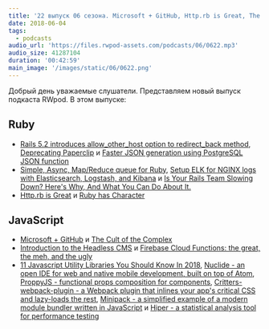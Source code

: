 ```yaml
---
title: '22 выпуск 06 сезона. Microsoft + GitHub, Http.rb is Great, The Cult of the Complex, Nuclide, ProppyJS, Minipack и прочее'
date: 2018-06-04
tags:
  - podcasts
audio_url: 'https://files.rwpod-assets.com/podcasts/06/0622.mp3'
audio_size: 41287104
duration: '00:42:59'
main_image: '/images/static/06/0622.png'
---
```


Добрый день уважаемые слушатели. Представляем новый выпуск подкаста RWpod. В этом выпуске:

## Ruby

- [Rails 5.2 introduces allow_other_host option to redirect_back method](https://blog.bigbinary.com/2018/05/30/rails-5-2-adds-allow_other_host-option-to-redirect_back-method.html), [Deprecating Paperclip](https://robots.thoughtbot.com/closing-the-trombone) и [Faster JSON generation using PostgreSQL JSON function](https://blog.bigbinary.com/2018/05/29/generating-json-using-postgresql-json-function.html)
- [Simple, Async, Map/Reduce queue for Ruby](https://blog.dnsimple.com/2018/05/simple-async-map-reduce-queue-for-ruby/), [Setup ELK for NGINX logs with Elasticsearch, Logstash, and Kibana](https://pawelurbanek.com/elk-nginx-logs-setup) и [Is Your Rails Team Slowing Down? Here's Why, And What You Can Do About It.](https://mixandgo.com/blog/is-your-rails-team-slowing-down)
- [Http.rb is Great](https://twin.github.io/httprb-is-great/) и [Ruby has Character](https://idiosyncratic-ruby.com/66-ruby-has-character.html)

## JavaScript

- [Microsoft + GitHub](https://blog.github.com/2018-06-04-github-microsoft/) и [The Cult of the Complex](https://alistapart.com/article/cult-of-the-complex)
- [Introduction to the Headless CMS](https://hackernoon.com/introduction-to-the-headless-cms-1a8db3cb0c3d) и [Firebase Cloud Functions: the great, the meh, and the ugly](https://medium.freecodecamp.org/firebase-cloud-functions-the-great-the-meh-and-the-ugly-c4562c6dc65d)
- [11 Javascript Utility Libraries You Should Know In 2018](https://blog.bitsrc.io/11-javascript-utility-libraries-you-should-know-in-2018-3646fb31ade), [Nuclide - an open IDE for web and native mobile development, built on top of Atom](https://nuclide.io/), [ProppyJS - functional props composition for components](https://proppyjs.com/), [Critters-webpack-plugin - a Webpack plugin that inlines your app's critical CSS and lazy-loads the rest](https://github.com/GoogleChromeLabs/critters), [Minipack - a simplified example of a modern module bundler written in JavaScript](https://github.com/ronami/minipack) и [Hiper - a statistical analysis tool for performance testing](https://github.com/pod4g/hiper/)
